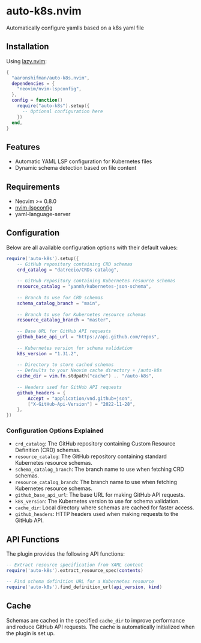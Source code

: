 # auto-k8s.nvim

Automatically configure yamlls based on a k8s yaml file

## Installation

Using [lazy.nvim](https://github.com/folke/lazy.nvim):

```lua
{
  "aaronshifman/auto-k8s.nvim",
  dependencies = {
    "neovim/nvim-lspconfig",
  },
  config = function()
    require("auto-k8s").setup({
      -- Optional configuration here
    })
  end,
}
```

## Features

- Automatic YAML LSP configuration for Kubernetes files
- Dynamic schema detection based on file content

## Requirements

- Neovim >= 0.8.0
- [nvim-lspconfig](https://github.com/neovim/nvim-lspconfig)
- yaml-language-server

## Configuration

Below are all available configuration options with their default values:

```lua
require('auto-k8s').setup({
    -- GitHub repository containing CRD schemas
    crd_catalog = "datreeio/CRDs-catalog",
    
    -- GitHub repository containing Kubernetes resource schemas
    resource_catalog = "yannh/kubernetes-json-schema",
    
    -- Branch to use for CRD schemas
    schema_catalog_branch = "main",
    
    -- Branch to use for Kubernetes resource schemas
    resource_catalog_branch = "master",
    
    -- Base URL for GitHub API requests
    github_base_api_url = "https://api.github.com/repos",
    
    -- Kubernetes version for schema validation
    k8s_version = "1.31.2",
    
    -- Directory to store cached schemas
    -- Defaults to your Neovim cache directory + /auto-k8s
    cache_dir = vim.fn.stdpath("cache") .. "/auto-k8s",
    
    -- Headers used for GitHub API requests
    github_headers = {
        Accept = "application/vnd.github+json",
        ["X-GitHub-Api-Version"] = "2022-11-28",
    },
})
```

### Configuration Options Explained

- `crd_catalog`: The GitHub repository containing Custom Resource Definition (CRD) schemas.
- `resource_catalog`: The GitHub repository containing standard Kubernetes resource schemas.
- `schema_catalog_branch`: The branch name to use when fetching CRD schemas.
- `resource_catalog_branch`: The branch name to use when fetching Kubernetes resource schemas.
- `github_base_api_url`: The base URL for making GitHub API requests.
- `k8s_version`: The Kubernetes version to use for schema validation.
- `cache_dir`: Local directory where schemas are cached for faster access.
- `github_headers`: HTTP headers used when making requests to the GitHub API.

## API Functions

The plugin provides the following API functions:

```lua
-- Extract resource specification from YAML content
require('auto-k8s').extract_resource_spec(contents)

-- Find schema definition URL for a Kubernetes resource
require('auto-k8s').find_definition_url(api_version, kind)
```

## Cache

Schemas are cached in the specified `cache_dir` to improve performance and reduce GitHub API requests. The cache is automatically initialized when the plugin is set up.